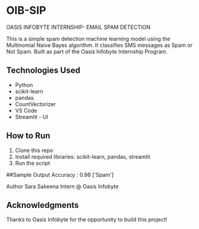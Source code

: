# OIB-SIP

OASIS INFOBYTE INTERNSHIP- EMAIL SPAM DETECTION

This is a simple spam detection machine learning model using the Multinomial Naive Bayes algorithm. It classifies SMS messages as Spam or Not Spam. Built as part of the Oasis Infobyte Internship Program.

## Technologies Used
- Python
- scikit-learn
- pandas
- CountVectorizer
- VS Code
- Streamlit - UI
  
## How to Run
1. Clone this repo
2. Install required libraries: scikit-learn, pandas, streamlit
3. Run the script

##Sample Output
Accuracy : 0.98
['Spam']

Author
Sara Sakeena
Intern @ Oasis Infobyte

## Acknowledgments
Thanks to Oasis Infobyte for the opportunity to build this project!



